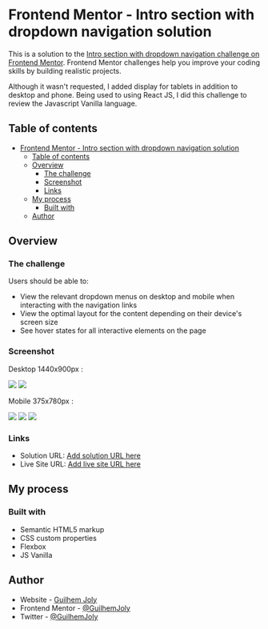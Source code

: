 # Frontend Mentor - Intro section with dropdown navigation solution

This is a solution to the [Intro section with dropdown navigation challenge on Frontend Mentor](https://www.frontendmentor.io/challenges/intro-section-with-dropdown-navigation-ryaPetHE5). Frontend Mentor challenges help you improve your coding skills by building realistic projects.

Although it wasn't requested, I added display for tablets in addition to desktop and phone.
Being used to using React JS, I did this challenge to review the Javascript Vanilla language.

## Table of contents

- [Frontend Mentor - Intro section with dropdown navigation solution](#frontend-mentor---intro-section-with-dropdown-navigation-solution)
  - [Table of contents](#table-of-contents)
  - [Overview](#overview)
    - [The challenge](#the-challenge)
    - [Screenshot](#screenshot)
    - [Links](#links)
  - [My process](#my-process)
    - [Built with](#built-with)
  - [Author](#author)

## Overview

### The challenge

Users should be able to:

- View the relevant dropdown menus on desktop and mobile when interacting with the navigation links
- View the optimal layout for the content depending on their device's screen size
- See hover states for all interactive elements on the page

### Screenshot

Desktop 1440x900px : 

![](design/finished-design/desktop-1440x900.jpeg)
![](design/finished-design/desktop-1440x900_dropdown_open.jpeg)

Mobile 375x780px :

![](design/finished-design/mobile-378x780.png)
![](design/finished-design/mobile-378x780-nav_open.png)
![](design/finished-design/mobile-378x780-nav_open-features_and_company_open.png)

### Links

- Solution URL: [Add solution URL here](https://github.com/GuilhemJoly/intro-section-with-dropdown-navigation-main)
- Live Site URL: [Add live site URL here](https://intro-section-with-dropdown-navigation-main-eta-lovat.vercel.app/)

## My process

### Built with

- Semantic HTML5 markup
- CSS custom properties
- Flexbox
- JS Vanilla

## Author

- Website - [Guilhem Joly](https://guilhemjoly.vercel.app/)
- Frontend Mentor - [@GuilhemJoly](https://www.frontendmentor.io/profile/GuilhemJoly)
- Twitter - [@GuilhemJoly](https://x.com/GuilhemJoly)
